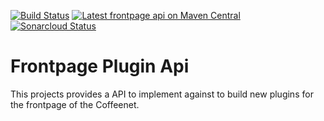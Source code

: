 [![Build Status](https://travis-ci.org/coffeenet/coffeenet-frontpage-plugin-api.svg?branch=master)](https://travis-ci.org/coffeenet/coffeenet-frontpage-plugin-api)
[![Latest frontpage api on Maven Central](https://maven-badges.herokuapp.com/maven-central/rocks.coffeenet/frontpage-plugin-api/badge.svg?style=flat)](https://search.maven.org/search?q=g:rocks.coffeenet%20AND%20a:frontpage-plugin-api&core=gav)
[![Sonarcloud Status](https://sonarcloud.io/api/project_badges/measure?project=coffeenet_frontpage-plugin-api&metric=coverage)](https://sonarcloud.io/dashboard?id=coffeenet_frontpage-plugin-api)

# Frontpage Plugin Api

This projects provides a API to implement
against to build new plugins for the
frontpage of the Coffeenet.
